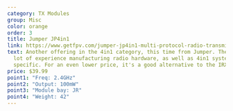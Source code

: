 ```yaml
---
category: TX Modules
group: Misc
color: orange
order: 3
title: Jumper JP4in1
link: https://www.getfpv.com/jumper-jp4in1-multi-protocol-radio-transmitter-module.html
text: Another offering in the 4in1 category, this time from Jumper. They have a
  lot of experience manufacturing radio hardware, as well as 4in1 systems in
  specific. For an even lower price, it's a good alternative to the IRX4
price: $39.99
point1: "Freq: 2.4GHz"
point2: "Output: 100mW"
point3: "Module bay: JR"
point4: "Weight: 42"
---
```


